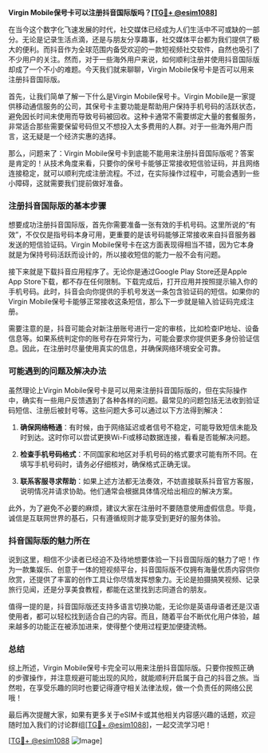 **Virgin Mobile保号卡可以注册抖音国际版吗？[[TG💪+ @esim1088](https://t.me/s/esim1088)]**

在当今这个数字化飞速发展的时代，社交媒体已经成为人们生活中不可或缺的一部分。无论是记录生活点滴，还是与朋友分享趣事，社交媒体平台都为我们提供了极大的便利。而抖音作为全球范围内备受欢迎的一款短视频社交软件，自然也吸引了不少用户的关注。然而，对于一些海外用户来说，如何顺利注册并使用抖音国际版却成了一个不小的难题。今天我们就来聊聊，Virgin Mobile保号卡是否可以用来注册抖音国际版。

首先，让我们简单了解一下什么是Virgin Mobile保号卡。Virgin Mobile是一家提供移动通信服务的公司，其保号卡主要功能是帮助用户保持手机号码的活跃状态，避免因长时间未使用而导致号码被回收。这种卡通常不需要绑定大量的套餐服务，非常适合那些需要保留号码但又不想投入太多费用的人群。对于一些海外用户而言，这无疑是一个经济实惠的选择。

那么，问题来了：Virgin Mobile保号卡到底能不能用来注册抖音国际版呢？答案是肯定的！从技术角度来看，只要你的保号卡能够正常接收短信验证码，并且网络连接稳定，就可以顺利完成注册流程。不过，在实际操作过程中，可能会遇到一些小障碍，这就需要我们提前做好准备。

### 注册抖音国际版的基本步骤

想要成功注册抖音国际版，首先你需要准备一张有效的手机号码。这里所说的“有效”，不仅仅是指号码本身可用，更重要的是该号码能够正常接收来自抖音服务器发送的短信验证码。Virgin Mobile保号卡在这方面表现得相当不错，因为它本身就是为保持号码活跃而设计的，所以接收短信的能力一般不会有问题。

接下来就是下载抖音应用程序了。无论你是通过Google Play Store还是Apple App Store下载，都不存在任何限制。下载完成后，打开应用并按照提示输入你的手机号码。此时，抖音会向你提供的手机号发送一条包含验证码的短信。如果你的Virgin Mobile保号卡能够正常接收这条短信，那么下一步就是输入验证码完成注册。

需要注意的是，抖音可能会对新注册账号进行一定的审核，比如检查IP地址、设备信息等。如果系统判定你的账号存在异常行为，可能会要求你提供更多身份验证信息。因此，在注册时尽量使用真实的信息，并确保网络环境安全可靠。

### 可能遇到的问题及解决办法

虽然理论上Virgin Mobile保号卡是可以用来注册抖音国际版的，但在实际操作中，确实有一些用户反馈遇到了各种各样的问题。最常见的问题包括无法收到验证码短信、注册后被封号等。这些问题大多可以通过以下方法得到解决：

1. **确保网络畅通**：有时候，由于网络延迟或者信号不稳定，可能导致短信未能及时到达。这时你可以尝试更换Wi-Fi或移动数据连接，看看是否能解决问题。
   
2. **检查手机号码格式**：不同国家和地区对手机号码的格式要求可能有所不同。在填写手机号码时，请务必仔细核对，确保格式正确无误。
   
3. **联系客服寻求帮助**：如果上述方法都无法奏效，不妨直接联系抖音官方客服，说明情况并请求协助。他们通常会根据具体情况给出相应的解决方案。

此外，为了避免不必要的麻烦，建议大家在注册时不要随意使用虚假信息。毕竟，诚信是互联网世界的基石，只有遵循规则才能享受到更好的服务体验。

### 抖音国际版的魅力所在

说到这里，相信不少读者已经迫不及待地想要体验一下抖音国际版的魅力了吧！作为一款集娱乐、创意于一体的短视频平台，抖音国际版不仅拥有海量优质内容供你欣赏，还提供了丰富的创作工具让你尽情发挥想象力。无论是拍摄搞笑视频、记录旅行见闻，还是分享美食教程，都能在这里找到志同道合的朋友。

值得一提的是，抖音国际版还支持多语言切换功能，无论你是英语母语者还是汉语使用者，都可以轻松找到适合自己的内容。而且，随着平台不断优化用户体验，越来越多的功能正在被添加进来，使得整个使用过程更加便捷流畅。

### 总结

综上所述，Virgin Mobile保号卡完全可以用来注册抖音国际版。只要你按照正确的步骤操作，并注意规避可能出现的风险，就能顺利开启属于自己的抖音之旅。当然啦，在享受乐趣的同时也要记得遵守相关法律法规，做一个负责任的网络公民哦！

最后再次提醒大家，如果有更多关于eSIM卡或其他相关内容感兴趣的话题，欢迎随时加入我们的讨论群组[[TG💪+ @esim1088](https://t.me/s/esim1088)]，一起交流学习吧！

[[TG💪+ @esim1088](https://t.me/s/esim1088) ![Image](https://i.postimg.cc/4NQfJmqS/Snipaste-2025-05-13-00-14-12.png)]